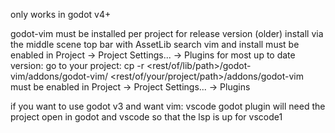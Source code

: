 only works in godot v4+

godot-vim
 must be installed per project
    for release version (older)
      install via the middle scene top bar with AssetLib
      search vim and install
      must be enabled in Project -> Project Settings... -> Plugins
    for most up to date version:
      go to your project:
        cp -r <rest/of/lib/path>/godot-vim/addons/godot-vim/ <rest/of/your/project/path>/addons/godot-vim
      must be enabled in Project -> Project Settings... -> Plugins

if you want to use godot v3 and want vim:
  vscode godot plugin
  will need the project open in godot and vscode so that the lsp is up for vscode1
